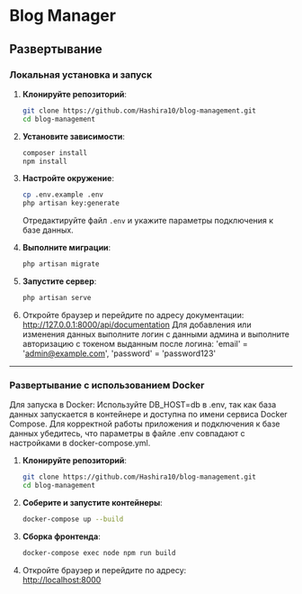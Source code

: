 
# Blog Manager

## Развертывание

### Локальная установка и запуск

1. **Клонируйте репозиторий**:
    ```bash
    git clone https://github.com/Hashira10/blog-management.git
    cd blog-management
    ```

2. **Установите зависимости**:
    ```bash
    composer install
    npm install
    ```

3. **Настройте окружение**:
    ```bash
    cp .env.example .env
    php artisan key:generate
    ```
    Отредактируйте файл `.env` и укажите параметры подключения к базе данных.

5. **Выполните миграции**:
    ```bash
    php artisan migrate
    ```

6. **Запустите сервер**:
    ```bash
    php artisan serve
    ```

7. Откройте браузер и перейдите по адресу документации:  
    http://127.0.0.1:8000/api/documentation
   Для добавления или изменения данных выполните логин с данными админа и выполните авторизацию с токеном выданным после логина:
   'email' = 'admin@example.com',
   'password' = 'password123'

---

### Развертывание с использованием Docker

Для запуска в Docker:
Используйте DB_HOST=db в .env, так как база данных запускается в контейнере и доступна по имени сервиса Docker Compose. Для корректной работы приложения и подключения к базе данных убедитесь, что параметры в файле .env совпадают с настройками в docker-compose.yml.

1. **Клонируйте репозиторий**:
    ```bash
    git clone https://github.com/Hashira10/blog-management.git
    cd blog-management
    ```

2. **Соберите и запустите контейнеры**:
    ```bash
    docker-compose up --build
    ```

4. **Сборка фронтенда**:
    ```bash
    docker-compose exec node npm run build
    ```

6. Откройте браузер и перейдите по адресу:  
    [http://localhost:8000](http://localhost:8000)
